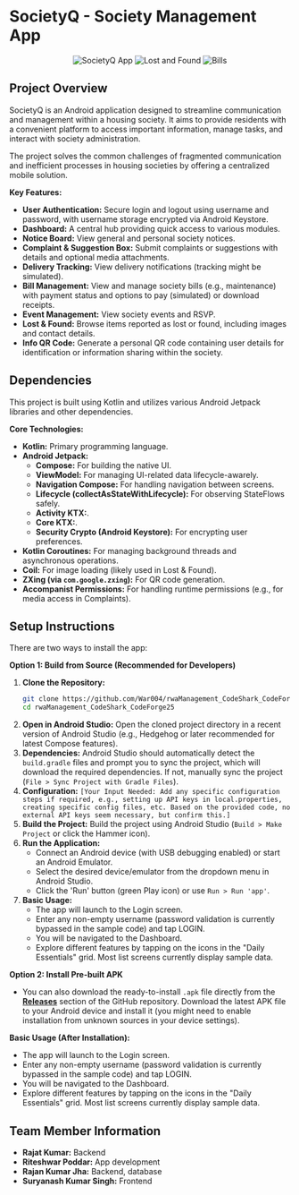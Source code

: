 # SocietyQ - Society Management App

<div align="center">
  <img src="https://github.com/user-attachments/assets/be0b81ae-05a0-40e9-a04e-3c2352656d10" alt="SocietyQ App">
  <img src="https://github.com/user-attachments/assets/cfe6f2d3-ea4f-45a5-b22e-a2b5f50decba" alt="Lost and Found">
  <img src="https://github.com/user-attachments/assets/e8d4c7ac-3cfd-4a81-8805-a111130cd7ea" alt="Bills">

</div>

## Project Overview

SocietyQ is an Android application designed to streamline communication and management within a housing society. It aims to provide residents with a convenient platform to access important information, manage tasks, and interact with society administration.

The project solves the common challenges of fragmented communication and inefficient processes in housing societies by offering a centralized mobile solution.

**Key Features:**

* **User Authentication:** Secure login and logout using username and password, with username storage encrypted via Android Keystore.
* **Dashboard:** A central hub providing quick access to various modules.
* **Notice Board:** View general and personal society notices.
* **Complaint & Suggestion Box:** Submit complaints or suggestions with details and optional media attachments.
* **Delivery Tracking:** View delivery notifications (tracking might be simulated).
* **Bill Management:** View and manage society bills (e.g., maintenance) with payment status and options to pay (simulated) or download receipts.
* **Event Management:** View society events and RSVP.
* **Lost & Found:** Browse items reported as lost or found, including images and contact details.
* **Info QR Code:** Generate a personal QR code containing user details for identification or information sharing within the society.

## Dependencies

This project is built using Kotlin and utilizes various Android Jetpack libraries and other dependencies.

**Core Technologies:**

* **Kotlin:** Primary programming language.
* **Android Jetpack:**
    * **Compose:** For building the native UI.
    * **ViewModel:** For managing UI-related data lifecycle-awarely.
    * **Navigation Compose:** For handling navigation between screens.
    * **Lifecycle (collectAsStateWithLifecycle):** For observing StateFlows safely.
    * **Activity KTX:**.
    * **Core KTX:**.
    * **Security Crypto (Android Keystore):** For encrypting user preferences.
* **Kotlin Coroutines:** For managing background threads and asynchronous operations.
* **Coil:** For image loading (likely used in Lost & Found).
* **ZXing (via `com.google.zxing`):** For QR code generation.
* **Accompanist Permissions:** For handling runtime permissions (e.g., for media access in Complaints).

## Setup Instructions

There are two ways to install the app:

**Option 1: Build from Source (Recommended for Developers)**

1.  **Clone the Repository:**
    ```bash
    git clone https://github.com/War004/rwaManagement_CodeShark_CodeForge25
    cd rwaManagement_CodeShark_CodeForge25 
    ```
2.  **Open in Android Studio:** Open the cloned project directory in a recent version of Android Studio (e.g., Hedgehog or later recommended for latest Compose features).
3.  **Dependencies:** Android Studio should automatically detect the `build.gradle` files and prompt you to sync the project, which will download the required dependencies. If not, manually sync the project (`File > Sync Project with Gradle Files`).
4.  **Configuration:** `[Your Input Needed: Add any specific configuration steps if required, e.g., setting up API keys in local.properties, creating specific config files, etc. Based on the provided code, no external API keys seem necessary, but confirm this.]`
5.  **Build the Project:** Build the project using Android Studio (`Build > Make Project` or click the Hammer icon).
6.  **Run the Application:**
    * Connect an Android device (with USB debugging enabled) or start an Android Emulator.
    * Select the desired device/emulator from the dropdown menu in Android Studio.
    * Click the 'Run' button (green Play icon) or use `Run > Run 'app'`.
7.  **Basic Usage:**
    * The app will launch to the Login screen.
    * Enter any non-empty username (password validation is currently bypassed in the sample code) and tap LOGIN.
    * You will be navigated to the Dashboard.
    * Explore different features by tapping on the icons in the "Daily Essentials" grid. Most list screens currently display sample data.

**Option 2: Install Pre-built APK**

* You can also download the ready-to-install `.apk` file directly from the **[Releases](https://github.com/War004/rwaManagement_CodeShark_CodeForge25/releases)** section of the GitHub repository. Download the latest APK file to your Android device and install it (you might need to enable installation from unknown sources in your device settings).

**Basic Usage (After Installation):**

* The app will launch to the Login screen.
* Enter any non-empty username (password validation is currently bypassed in the sample code) and tap LOGIN.
* You will be navigated to the Dashboard.
* Explore different features by tapping on the icons in the "Daily Essentials" grid. Most list screens currently display sample data.

## Team Member Information

* **Rajat Kumar:** Backend
* **Riteshwar Poddar:** App development
* **Rajan Kumar Jha:** Backend, database
* **Suryanash Kumar Singh:** Frontend
